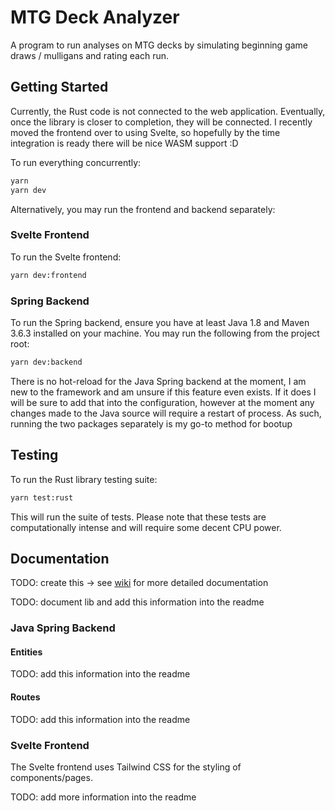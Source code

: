 # MTG Deck Analyzer

A program to run analyses on MTG decks by simulating beginning game draws / mulligans and rating each run.

## Getting Started

Currently, the Rust code is not connected to the web application. Eventually, once the library is closer to completion, they will be connected. I recently moved the frontend over to using Svelte, so hopefully by the time integration is ready there will be nice WASM support :D

To run everything concurrently:

```bash
yarn
yarn dev
```

Alternatively, you may run the frontend and backend separately:

### Svelte Frontend

To run the Svelte frontend:

```bash
yarn dev:frontend
```

### Spring Backend

To run the Spring backend, ensure you have at least Java 1.8 and Maven 3.6.3 installed on your machine. You may run the following from the project root:

```bash
yarn dev:backend
```

There is no hot-reload for the Java Spring backend at the moment, I am new to the framework and am unsure if this feature even exists. If it does I will be sure to add that into the configuration, however at the moment any changes made to the Java source will require a restart of process. As such, running the two packages separately is my go-to method for bootup

## Testing

To run the Rust library testing suite:

```bash
yarn test:rust
```

This will run the suite of tests. Please note that these tests are computationally intense and will require some decent CPU power.

## Documentation

TODO: create this -> see [wiki](https://github.com/aaronleopold/mtg_analyzer/wiki) for more detailed documentation

TODO: document lib and add this information into the readme

### Java Spring Backend

#### Entities

TODO: add this information into the readme

#### Routes

TODO: add this information into the readme

### Svelte Frontend

The Svelte frontend uses Tailwind CSS for the styling of components/pages.

TODO: add more information into the readme
